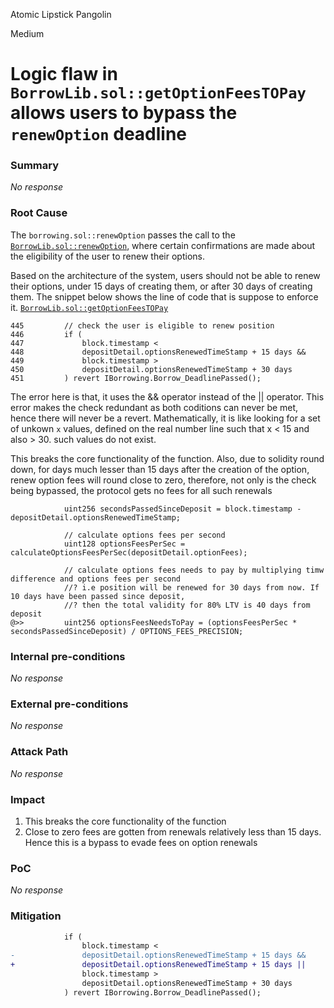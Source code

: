 Atomic Lipstick Pangolin

Medium

# Logic flaw in `BorrowLib.sol::getOptionFeesTOPay`  allows users to bypass the `renewOption` deadline

### Summary

_No response_

### Root Cause

The `borrowing.sol::renewOption` passes the call to the [`BorrowLib.sol::renewOption`](https://github.com/sherlock-audit/2024-11-autonomint/blob/0d324e04d4c0ca306e1ae4d4c65f0cb9d681751b/Blockchain/Blockchian/contracts/lib/BorrowLib.sol#L616), where certain confirmations are made about the eligibility of  the user to renew their options. 

Based on the architecture of the system, users should not be able to renew their options, under 15 days of creating them, or after 30 days of creating them. The snippet below shows the line of code that is suppose to enforce it.
[`BorrowLib.sol::getOptionFeesTOPay`](https://github.com/sherlock-audit/2024-11-autonomint/blob/main/Blockchain/Blockchian/contracts/lib/BorrowLib.sol#L445-L451)
```solidity
445         // check the user is eligible to renew position
446         if (
447             block.timestamp <
448             depositDetail.optionsRenewedTimeStamp + 15 days &&
449             block.timestamp >
450             depositDetail.optionsRenewedTimeStamp + 30 days
451         ) revert IBorrowing.Borrow_DeadlinePassed();
```
The error here is that, it uses the && operator instead of the || operator. This error makes the check redundant as both coditions can never be met, hence there will never be a revert. Mathematically, it is like looking for a set of unkown `x` values, defined on the real number line such that x < 15 and also > 30. such values do not exist.

This breaks the core functionality of the function.
Also, due to solidity round down, for days much lesser than 15 days after the creation of the option, renew option fees will round close to zero, therefore, not only is the check being bypassed, the protocol gets no fees for all such renewals
```solidity
            uint256 secondsPassedSinceDeposit = block.timestamp - depositDetail.optionsRenewedTimeStamp;

            // calculate options fees per second
            uint128 optionsFeesPerSec = calculateOptionsFeesPerSec(depositDetail.optionFees);

            // calculate options fees needs to pay by multiplying timw difference and options fees per second
            //? i.e position will be renewed for 30 days from now. If 10 days have been passed since deposit,
            //? then the total validity for 80% LTV is 40 days from deposit
@>>         uint256 optionsFeesNeedsToPay = (optionsFeesPerSec * secondsPassedSinceDeposit) / OPTIONS_FEES_PRECISION;
```

### Internal pre-conditions

_No response_

### External pre-conditions

_No response_

### Attack Path

_No response_

### Impact

1. This breaks the core functionality of the function
2. Close to zero fees are gotten from renewals relatively less than 15 days. Hence this is a bypass to evade fees on option renewals

### PoC

_No response_

### Mitigation

```diff
            if (
                block.timestamp <
-               depositDetail.optionsRenewedTimeStamp + 15 days &&
+               depositDetail.optionsRenewedTimeStamp + 15 days ||
                block.timestamp >
                depositDetail.optionsRenewedTimeStamp + 30 days
            ) revert IBorrowing.Borrow_DeadlinePassed();
```